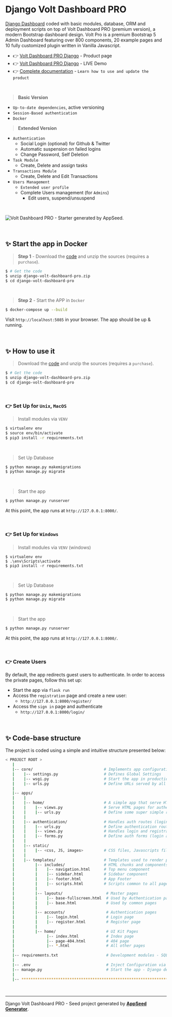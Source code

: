 # Django Volt Dashboard PRO

[Django Dashboard](https://appseed.us/admin-dashboards/django/) coded with basic modules, database, ORM and deployment scripts on top of Volt Dashboard PRO (premium version), a modern Bootstrap dashboard design. Volt Pro is a premium Bootstrap 5 Admin Dashboard featuring over 800 components, 20 example pages and 10 fully customized plugin written in Vanilla Javascript.

- 👉 [Volt Dashboard PRO Django](https://appseed.us/product/volt-dashboard-pro/django/) - Product page
- 👉 [Volt Dashboard PRO Django](https://django-volt-enh.appseed-srv1.com/) - LIVE Demo
- 👉 [Complete documentation](https://docs.appseed.us/products/django-dashboards/volt-pro) - `Learn how to use and update the product`
  
<br />

> **Basic Version**

- `Up-to-date dependencies`, active versioning
- `Session-Based authentication`
- `Docker`

> **Extended Version** 

- `Authentication`
  - Social Login (optional) for Github & Twitter
  - Automatic suspension on failed logins 
  - Change Password, Self Deletion
- `Task Module`
  - Create, Delete and assign tasks 
- `Transactions Module`
  - Create, Delete and Edit Transactions 
- `Users Management` 
  - `Extended user profile`
  - Complete Users management (for `Admins`) 
    - Edit users, suspend/unsuspend

<br />

![Volt Dashboard PRO - Starter generated by AppSeed.](https://user-images.githubusercontent.com/51070104/172672843-8c40a801-3438-4e9c-86db-38a34191fbdf.png)

<br />

## ✨ Start the app in Docker

> **Step 1** - Download the [code](https://appseed.us/product/volt-dashboard-pro/django/) and unzip the sources (requires a `purchase`). 

```bash
$ # Get the code
$ unzip django-volt-dashboard-pro.zip
$ cd django-volt-dashboard-pro
```

<br />

> **Step 2** - Start the APP in `Docker`

```bash
$ docker-compose up --build 
```

Visit `http://localhost:5085` in your browser. The app should be up & running.

<br />

## ✨ How to use it

> Download the [code](https://appseed.us/product/volt-dashboard-pro/django/) and unzip the sources (requires a `purchase`). 

```bash
$ # Get the code
$ unzip django-volt-dashboard-pro.zip
$ cd django-volt-dashboard-pro
```

<br />

### 👉 Set Up for `Unix`, `MacOS` 

> Install modules via `VENV`  

```bash
$ virtualenv env
$ source env/bin/activate
$ pip3 install -r requirements.txt
```

<br />

> Set Up Database

```bash
$ python manage.py makemigrations
$ python manage.py migrate
```

<br />

> Start the app

```bash
$ python manage.py runserver
```

At this point, the app runs at `http://127.0.0.1:8000/`. 

<br />

### 👉 Set Up for `Windows` 

> Install modules via `VENV` (windows) 

```
$ virtualenv env
$ .\env\Scripts\activate
$ pip3 install -r requirements.txt
```

<br />

> Set Up Database

```bash
$ python manage.py makemigrations
$ python manage.py migrate
```

<br />

> Start the app

```bash
$ python manage.py runserver
```

At this point, the app runs at `http://127.0.0.1:8000/`. 

<br />

### 👉 Create Users

By default, the app redirects guest users to authenticate. In order to access the private pages, follow this set up: 

- Start the app via `flask run`
- Access the `registration` page and create a new user:
  - `http://127.0.0.1:8000/register/`
- Access the `sign in` page and authenticate
  - `http://127.0.0.1:8000/login/`

<br />

## ✨ Code-base structure

The project is coded using a simple and intuitive structure presented below:

```bash
< PROJECT ROOT >
   |
   |-- core/                               # Implements app configuration
   |    |-- settings.py                    # Defines Global Settings
   |    |-- wsgi.py                        # Start the app in production
   |    |-- urls.py                        # Define URLs served by all apps/nodes
   |
   |-- apps/
   |    |
   |    |-- home/                          # A simple app that serve HTML files
   |    |    |-- views.py                  # Serve HTML pages for authenticated users
   |    |    |-- urls.py                   # Define some super simple routes  
   |    |
   |    |-- authentication/                # Handles auth routes (login and register)
   |    |    |-- urls.py                   # Define authentication routes  
   |    |    |-- views.py                  # Handles login and registration  
   |    |    |-- forms.py                  # Define auth forms (login and register) 
   |    |
   |    |-- static/
   |    |    |-- <css, JS, images>         # CSS files, Javascripts files
   |    |
   |    |-- templates/                     # Templates used to render pages
   |         |-- includes/                 # HTML chunks and components
   |         |    |-- navigation.html      # Top menu component
   |         |    |-- sidebar.html         # Sidebar component
   |         |    |-- footer.html          # App Footer
   |         |    |-- scripts.html         # Scripts common to all pages
   |         |
   |         |-- layouts/                   # Master pages
   |         |    |-- base-fullscreen.html  # Used by Authentication pages
   |         |    |-- base.html             # Used by common pages
   |         |
   |         |-- accounts/                  # Authentication pages
   |         |    |-- login.html            # Login page
   |         |    |-- register.html         # Register page
   |         |
   |         |-- home/                      # UI Kit Pages
   |              |-- index.html            # Index page
   |              |-- page-404.html         # 404 page
   |              |-- *.html                # All other pages
   |
   |-- requirements.txt                     # Development modules - SQLite storage
   |
   |-- .env                                 # Inject Configuration via Environment
   |-- manage.py                            # Start the app - Django default start script
   |
   |-- ************************************************************************
```

<br />

---
Django Volt Dashboard PRO - Seed project generated by **[AppSeed Generator](https://appseed.us/generator/)**.

